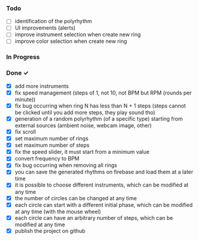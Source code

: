 ### Todo

- [ ] 	identification of the polyrhythm
- [ ]   UI improvements (alerts)
- [ ]   improve instrument selection when create new ring
- [ ]   improve color selection when create new ring

### In Progress

### Done ✓

- [x]   add more instruments
- [x]   fix speed management (steps of 1, not 10, not BPM but RPM (rounds per minute))
- [x]   fix bug occurring when ring N has less than N + 1 steps (steps cannot be clicked until you add more steps, they play sound tho)
- [x]   generation of a random polyrhythm (of a specific type) starting from external sources (ambient noise, webcam image, other)
- [x]   fix scroll
- [x]   set maximum number of rings
- [x] 	set maximum number of steps
- [x] 	fix the speed slider, it must start from a minimum value
- [x]   convert frequency to BPM
- [x]   fix bug occurring when removing all rings
- [x]	you can save the generated rhythms on firebase and load them at a later time
- [x]   it is possible to choose different instruments, which can be modified at any time
- [x]   the number of circles can be changed at any time
- [x]   each circle can start with a different initial phase, which can be modified at any time (with the mouse wheel)
- [x]   each circle can have an arbitrary number of steps, which can be modified at any time
- [x]   publish the project on github
